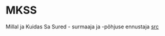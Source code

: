 # MKSS
Millal ja Kuidas Sa Sured - surmaaja ja -põhjuse ennustaja
[src](https://www.kaggle.com/datasets/mahdiehhajian/life-expectancy-around-the-world)

